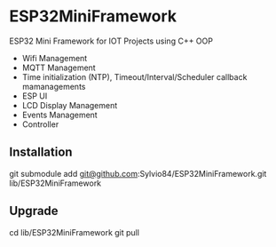 # ESP32MiniFramework
ESP32 Mini Framework for IOT Projects using C++ OOP
- Wifi Management
- MQTT Management
- Time initialization (NTP), Timeout/Interval/Scheduler callback mamanagements
- ESP UI
- LCD Display Management
- Events Management
- Controller

## Installation

git submodule add git@github.com:Sylvio84/ESP32MiniFramework.git lib/ESP32MiniFramework

## Upgrade

cd lib/ESP32MiniFramework
git pull
